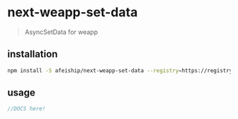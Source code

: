 # next-weapp-set-data
> AsyncSetData for weapp

## installation
```bash
npm install -S afeiship/next-weapp-set-data --registry=https://registry.npm.taobao.org
```

## usage
```js
//DOCS here!
```
